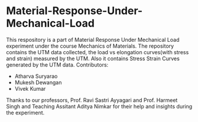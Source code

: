 # Material-Response-Under-Mechanical-Load

This respository is a part of Material Response Under Mechanical Load experiment under the course Mechanics of Materials.
The repository contains the UTM data collected, the load vs elongation curves(with stress and strain) measured by the UTM. Also it contains Stress Strain Curves generated by the UTM data.
Contributors:
* Atharva Suryarao
* Mukesh Dewangan
* Vivek Kumar

Thanks to our professors, Prof. Ravi Sastri Ayyagari and Prof. Harmeet Singh and Teaching Assitant Aditya Nimkar for their help and insights during the experiment.
